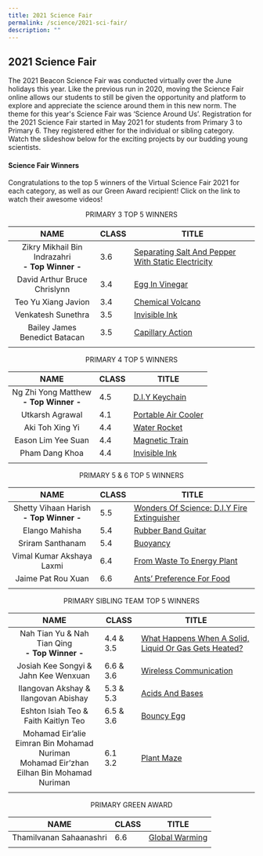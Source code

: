 ```yaml
---
title: 2021 Science Fair
permalink: /science/2021-sci-fair/
description: ""
---
```

## 2021 Science Fair

The 2021 Beacon Science Fair was conducted virtually over the June holidays this year. Like the previous run in 2020, moving the Science Fair online allows our students to still be given the opportunity and platform to explore and appreciate the science around them in this new norm. The theme for this year's Science Fair was ‘Science Around Us’. Registration for the 2021 Science Fair started in May 2021 for students from Primary 3 to Primary 6. They registered either for the individual or sibling category. Watch the slideshow below for the exciting projects by our budding young scientists.  

#### Science Fair Winners

Congratulations to the top 5 winners of the Virtual Science Fair 2021 for each category, as well as our Green Award recipient! Click on the link to watch their awesome videos!

<p align="center"> PRIMARY 3 TOP 5 WINNERS</p>

| NAME | CLASS | TITLE |
|:---:|---|---|
| Zikry Mikhail Bin Indrazahri  <br>**- Top Winner -** | 3.6 | [Separating Salt And Pepper With Static Electricity](https://youtu.be/-AkgMWN1h44) |
| David Arthur Bruce Chrislynn | 3.4 | [Egg In Vinegar](https://youtu.be/_IdYB_IZaSo) |
| Teo Yu Xiang Javion | 3.4 | [Chemical Volcano](https://youtu.be/K8tPtnrU4qU) |
| Venkatesh Sunethra | 3.5 | [Invisible Ink](https://youtu.be/Ylwp4iuQ2Bc) |
| Bailey James Benedict Batacan | 3.5 | [Capillary Action](https://youtu.be/IKT8tfJ2l9M) |
|  |  |  |

<p align="center"> PRIMARY 4 TOP 5 WINNERS</p>

| NAME | CLASS | TITLE |
|:---:|---|---|
| Ng Zhi Yong Matthew  <br>**- Top Winner -** | 4.5 | [D.I.Y Keychain](https://youtu.be/2p-bwsot92U) |
| Utkarsh Agrawal | 4.1 | [Portable Air Cooler](https://youtu.be/EeGtofcKrDY) |
| Aki Toh Xing Yi | 4.4 | [Water Rocket](https://youtu.be/ow4Z8vvgUYA) |
| Eason Lim Yee Suan | 4.4 | [Magnetic Train](https://youtu.be/dxgF4T8jkKc) |
| Pham Dang Khoa | 4.4 | [Invisible Ink](https://youtu.be/K8UANs6F1Ts) |
|  |  |  |

<p align="center">PRIMARY 5 & 6 TOP 5 WINNERS</p>

| NAME | CLASS | TITLE |
|:---:|---|---|
| Shetty Vihaan Harish  <br>**- Top Winner -** | 5.5 | [Wonders Of Science: D.I.Y Fire Extinguisher](https://youtu.be/FSnFkk8wqLE) |
| Elango Mahisha | 5.4 | [Rubber Band Guitar](https://youtu.be/0ooask8HpMs) |
| Sriram Santhanam | 5.4 | [Buoyancy](https://youtu.be/_BffK-4qCB0) |
| Vimal Kumar Akshaya Laxmi | 6.4 | [From Waste To Energy Plant](https://youtu.be/izZSpB2Rtwc) |
| Jaime Pat Rou Xuan | 6.6 | [Ants’ Preference For Food](https://youtu.be/cXYjP5D-p0s) |
|  |  |  |

<p align="center">PRIMARY SIBLING TEAM TOP 5 WINNERS</p>

| NAME | CLASS | TITLE |
|:---:|---|---|
| Nah Tian Yu & Nah Tian Qing  <br>**- Top Winner -** | 4.4 & 3.5 | [What Happens When A Solid, Liquid Or Gas Gets Heated?](https://youtu.be/7aD0tpzkXOs) |
| Josiah Kee Songyi & Jahn Kee Wenxuan | 6.6 & 3.6 | [Wireless Communication](https://youtu.be/DBHRJFBGZ28) |
| Ilangovan Akshay & Ilangovan Abishay | 5.3 & 5.3 | [Acids And Bases](https://youtu.be/1e6IleMxstQ) |
| Eshton Isiah Teo & Faith Kaitlyn Teo | 6.5 & 3.6 | [Bouncy Egg](https://youtu.be/-OXA1U8iY_s) |
| Mohamad Eir’alie Eimran Bin Mohamad Nuriman  <br>Mohamad Eir’zhan Eilhan Bin Mohamad Nuriman | 6.1  <br>3.2 | [Plant Maze](https://youtu.be/2wzwJ-RCzmE) |
|  |  |  |

<p align="center">PRIMARY GREEN AWARD</p>

| NAME | CLASS | TITLE |
|:---:|---|---|
| Thamilvanan Sahaanashri | 6.6 | [Global Warming](https://youtu.be/4GzDM-zLZkg) |
|  |  |  |

